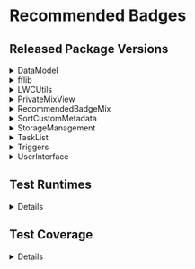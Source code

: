 # Recommended Badges

## Released Package Versions

<details><summary>DataModel</summary>

| Package Version | Subscriber Package Version Id |
| --------------- | ----------------------------- |
| 1.0.0.1         | 04t8c0000010VTGAA2            |
| 1.1.0.1         | 04t8c000001ItjBAAS            |
| 1.2.0.1         | 04t8c000001ItjaAAC            |
| 1.3.0.1         | 04t8c000001ItlCAAS            |
| 1.4.0.1         | 04t8c000001ItmjAAC            |
| 1.5.0.1         | 04t8c000001ItncAAC            |
| 1.6.0.1         | 04t8c000001Itp4AAC            |

</details>

<details><summary>fflib</summary>

| Package Version | Subscriber Package Version Id |
| --------------- | ----------------------------- |
| 1.0.0.1         | 04t8c000000a00HAAQ            |
| 1.1.0.0         | 04t8c000001ItbbAAC            |

</details>

<details><summary>LWCUtils</summary>

| Package Version | Subscriber Package Version Id |
| --------------- | ----------------------------- |
| 1.0.0.1         | 04t8c000000ZwK9AAK            |
| 1.1.0.1         | 04t8c000001ItjLAAS            |
| 1.2.0.1         | 04t8c000001ItjkAAC            |
| 1.3.0.1         | 04t8c000001ItlMAAS            |
| 1.4.0.1         | 04t8c000001ItmtAAC            |
| 1.5.0.1         | 04t8c000001ItnmAAC            |
| 1.6.0.1         | 04t8c000001ItpEAAS            |

</details>

<details><summary>PrivateMixView</summary>

| Package Version | Subscriber Package Version Id |
| --------------- | ----------------------------- |
| 1.1.0.1         | 04t8c000001Ito6AAC            |
| 1.2.0.1         | 04t8c000001ItpdAAC            |

</details>

<details><summary>RecommendedBadgeMix</summary>

| Package Version | Subscriber Package Version Id |
| --------------- | ----------------------------- |
| 1.0.0.1         | 04t8c000000ZwKiAAK            |
| 1.1.0.0         | 04t8c000001ItbgAAC            |
| 1.2.0.1         | 04t8c000001Ito1AAC            |
| 1.3.0.1         | 04t8c000001ItpYAAS            |
| 1.4.0.1         | 04t8c000001ItmtAAC            |
| 1.5.0.1         | 04t8c000001ItnmAAC            |
| 1.6.0.1         | 04t8c000001ItpEAAS            |

</details>

<details><summary>SortCustomMetadata</summary>

| Package Version | Subscriber Package Version Id |
| --------------- | ----------------------------- |
| 1.0.0.1         | 04t8c000000ZwKYAA0            |
| 1.1.0.0         | 04t8c000001ItbWAAS            |

</details>

<details><summary>StorageManagement</summary>

| Package Version | Subscriber Package Version Id |
| --------------- | ----------------------------- |
| 1.0.0.1         | 04t8c000000ZwKTAA0            |
| 1.1.0.0         | 04t8c000001ItbRAAS            |
| 1.5.0.1         | 04t8c000001Itn3AAC            |
| 1.6.0.1         | 04t8c000001ItnwAAC            |
| 1.7.0.1         | 04t8c000001ItpOAAS            |

</details>

<details><summary>TaskList</summary>

| Package Version | Subscriber Package Version Id |
| --------------- | ----------------------------- |
| 1.1.0.0         | 04t8c000001ItZLAA0            |
| 1.2.0.0         | 04t8c000001ItZQAA0            |
| 1.3.0.0         | 04t8c000001ItZVAA0            |
| 1.4.0.0         | 04t8c000001ItZaAAK            |
| 1.5.0.0         | 04t8c000001ItZfAAK            |
| 1.6.0.0         | 04t8c000001ItZgAAK            |
| 1.7.0.0         | 04t8c000001ItbHAAS            |
| 1.8.0.1         | 04t8c000001ItjGAAS            |
| 1.9.0.1         | 04t8c000001ItjfAAC            |
| 1.10.0.1        | 04t8c000001ItlHAAS            |
| 1.11.0.1        | 04t8c000001ItmoAAC            |
| 1.12.0.1        | 04t8c000001ItnhAAC            |
| 1.13.0.1        | 04t8c000001Itp9AAC            |

</details>

<details><summary>Triggers</summary>

| Package Version | Subscriber Package Version Id |
| --------------- | ----------------------------- |
| 1.0.0.1         | 04t8c000000ZwKEAA0            |
| 1.1.0.1         | 04t8c000000ZwKOAA0            |
| 1.2.0.0         | 04t8c000001ItZkAAK            |
| 1.3.0.0         | 04t8c000001ItbMAAS            |
| 1.4.0.1         | 04t8c000001ItjQAAS            |
| 1.5.0.1         | 04t8c000001ItjpAAC            |
| 1.6.0.1         | 04t8c000001ItlRAAS            |
| 1.7.0.1         | 04t8c000001ItmyAAC            |
| 1.8.0.1         | 04t8c000001ItnrAAC            |
| 1.9.0.1         | 04t8c000001ItpJAAS            |

</details>

<details><summary>UserInterface</summary>

| Package Version | Subscriber Package Version Id |
| --------------- | ----------------------------- |
| 1.0.0.1         | 04t8c000000ZwKsAAK            |
| 1.1.0.0         | 04t8c000001ItbqAAC            |
| 1.2.0.1         | 04t8c000001ItpiAAC            |

</details>

## Test Runtimes

<details>

| Test Class                         | Test Method                                                    | Runtime (s) |
| ---------------------------------- | -------------------------------------------------------------- | ----------- |
| BensViewControllerTests            | getBensMixRecommendedBadges_test                               | 2.924       |
|                                    | getMixCategoryData_test                                        | 0.322       |
| RecommendedBadgeMixControllerTests |  getSetupData_testDefaultBadgeMix                              | 0.281       |
|                                    | getSetupData_testNoDefaultBadgeMix                             | 0.222       |
| SortCustomMetadataControllerTests  | getSortOptions_test                                            | 0.056       |
| StorageManagementServiceTests      | manualClean_test                                               | 28.989      |
| TaskListControllerTests            | testGetTasks                                                   | 0.061       |
|                                    | testGetTasksRestrictiedUser                                    | 0.738       |
| BadgeTrigger_HelperTests           | testCreateCMTDeleteTasks_bulk                                  | 5.618       |
|                                    | testCreateCMTDeleteTasks_singleNegative                        | 0.458       |
|                                    | testCreateCMTDeleteTasks_singlePositive                        | 0.707       |
|                                    | testPopulateBadgeMixKeys_bulkNegativeInsert                    | 0.973       |
|                                    | testPopulateBadgeMixKeys_bulkPositiveInsert                    | 0.869       |
|                                    | testPopulateBadgeMixKeys_bulkPositiveUpdate                    | 2.206       |
|                                    | testPopulateBadgeMixKeys_negativeBulkUpdate                    | 7.656       |
|                                    | testPopulateBadgeMixKeys_negativeInsert                        | 0.498       |
|                                    | testPopulateBadgeMixKeys_negativeUpdate                        | 0.521       |
|                                    | testPopulateBadgeMixKeys_singlePositiveInsert                  | 0.395       |
|                                    | testPopulateBadgeMixKeys_singlePositiveUpdate                  | 0.462       |
|                                    | testPopulateJunctionPicklists_bulkBadges                       | 1.034       |
|                                    | testPopulateJunctionPicklists_bulkBadgesNegative               | 0.926       |
|                                    | testPopulateJunctionPicklists_bullkTrails                      | 0.694       |
|                                    | testPopulateJunctionPicklists_bulkTrailsNegative               | 0.776       |
|                                    | testPopulateJunctionPicklists_singleBadge                      | 0.223       |
|                                    | testPopulateJunctionPicklists_singleBadgeNegative              | 0.134       |
|                                    | testPopulateJunctionPicklists_singleTrail                      | 0.134       |
|                                    | testPopulateJunctionPicklists_singleTrailNegative              | 0.123       |
|                                    | testUpdateJunctionTypesAndLevels_bulkBadges                    | 3.496       |
|                                    | testUpdateJunctionTypesAndLevels_bulkBadgesNegative            | 2.262       |    
|                                    | testUpdateJunctionTypesAndLevels_bulkTrails                    | 2.839       |
|                                    | testUpdateJunctionTypesAndLevels_bulkTrailsNegative            | 1.995       |
|                                    | testUpdateJunctionTypesAndLevels_singleBadgeLevelChange        | 1.822       |
|                                    | testUpdateJunctionTypesAndLevels_singleBadgeNegative           | 2.463       |
|                                    | testUpdateJunctionTypesAndLevels_singleBadgeTypeAndLevelChange | 1.913       |
|                                    | testUpdateJunctionTypesAndLevels_singleBadgeTypeChange         | 2.172       |
|                                    | testUpdateJunctionTypesAndLevels_singleTrail                   | 1.523       |
|                                    | testUpdateJunctionTypesAndLevels_singleTrailNegative           | 1.762       |
|                                    | testEnforceSingleDefaultMix_insertBulkPositive                 | 0.506       |
|                                    | testEnforceSingleDefaultMix_insertNegative                     | 0.028       |
|                                    | testEnforceSingleDefaultMix_insertNoDefault                    | 0.020       |
|                                    | testEnforceSingleDefaultMix_insertPositive                     | 0.022       |
|                                    | testEnforceSingleDefaultMix_updateNegative                     | 0.081       |
|                                    | testEnforceSingleDefaultMix_updateNegativeBulk                 | 1.744       |
|                                    | testEnforceSingleDefaultMix_updateNoDefault                    | 0.040       |
|                                    | testEnforceSingleDefaultMix_updateNoDefaultBulk                | 1.667       |
|                                    | testEnforceSingleDefaultMix_updatePositive                     | 0.045       |    
|                                    | testEnforceSingleDefaultMix_updatePositiveBulk                 | 1.593       |
|                                    | testEnforceSingleDefaultMix_insertBulkNegative                 | 1.360       |
|                                    | testEnforcesingleDefaultMix_insertBulkNoDefault                | 0.730       |

</details>

## Test Coverage

<details>

| Class                             | Coverage |
| --------------------------------- | -------- |
| BadgeTrigger                      | 100%     |
| BadgeTrigger_Helper               | 100%     |
| BensViewController                | 100%     |
| MultipleDefaultBadgeMixException  | 0%       |
| RecommendedBadgeMixController     | 100%     |
| RecommendedBadgeMixTrigger        | 100%     |
| RecommendedBadgeMixTrigger_Helper | 100%     |
| RecommendedBadgeTrigger           | 100%     |
| RecommendedTrailTrigger           | 100%     |
| SetupDataWrapper                  | 100%     |
| SortCustomMetadataController      | 100%     |
| StorageLimitsController           | 100%     |
| StorageManagementController       | 97%      |
| TaskListController                | 100%     |
| TrailTrigger                      | 100%     |

</details>
